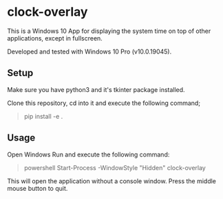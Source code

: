 # clock-overlay

This is a Windows 10 App for displaying the system time on top of other applications, except in fullscreen.

Developed and tested with Windows 10 Pro (v10.0.19045).

## Setup

Make sure you have python3 and it's tkinter package installed.

Clone this repository, cd into it and execute the following command;

> pip install -e .

## Usage

Open Windows Run and execute the following command:

> powershell Start-Process -WindowStyle "Hidden" clock-overlay

This will open the application without a console window. Press the middle mouse button to quit.
